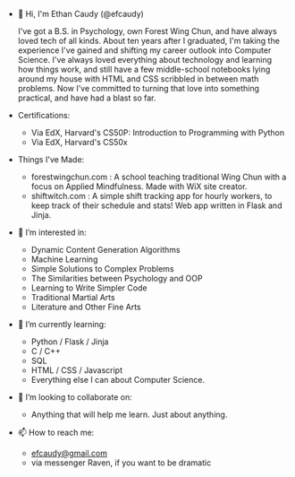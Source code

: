 - 👋 Hi, I'm Ethan Caudy (@efcaudy)
  
  I've got a B.S. in Psychology, own Forest Wing Chun, and have always loved tech of all kinds. About ten years after I graduated, I'm taking the experience I've gained and shifting my career outlook into Computer Science. I've always loved everything about technology and learning how things work, and still have a few middle-school notebooks lying around my house with HTML and CSS scribbled in between math problems. Now I've committed to turning that love into something practical, and have had a blast so far.

- Certifications:
    - Via EdX, Harvard's CS50P: Introduction to Programming with Python
    - Via EdX, Harvard's CS50x
 
- Things I've Made:
    - forestwingchun.com : A school teaching traditional Wing Chun with a focus on Applied Mindfulness. Made with WiX site creator.
    - shiftwitch.com : A simple shift tracking app for hourly workers, to keep track of their schedule and stats! Web app written in Flask and Jinja.
  
- 👀 I’m interested in:
    - Dynamic Content Generation Algorithms
    - Machine Learning
    - Simple Solutions to Complex Problems
    - The Similarities between Psychology and OOP
    - Learning to Write Simpler Code
    - Traditional Martial Arts
    - Literature and Other Fine Arts

- 🌱 I’m currently learning:
    -  Python / Flask / Jinja
    -  C / C++
    -  SQL
    -  HTML / CSS / Javascript
    -  Everything else I can about Computer Science.
  
- 💞️ I’m looking to collaborate on:
    - Anything that will help me learn. Just about anything.
  
- 📫 How to reach me:
    - efcaudy@gmail.com
    - via messenger Raven, if you want to be dramatic

<!---
efcaudy/efcaudy is a ✨ special ✨ repository because its `README.md` (this file) appears on your GitHub profile.
You can click the Preview link to take a look at your changes.
--->
